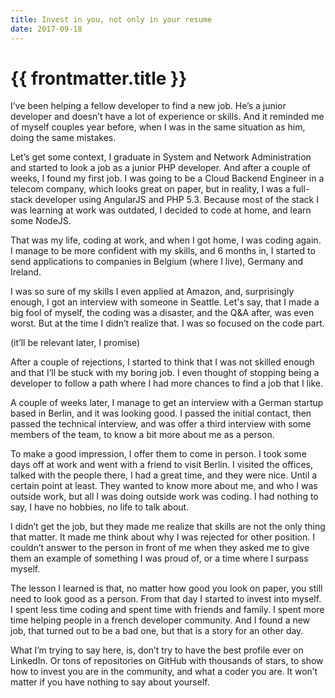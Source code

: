 ```yaml
---
title: Invest in you, not only in your resume
date: 2017-09-18
---
```


# {{ frontmatter.title }}

I’ve been helping a fellow developer to find a new job. He’s a junior developer and doesn’t have a lot of experience or skills. And it reminded me of myself couples year before, when I was in the same situation as him, doing the same mistakes.

Let’s get some context, I graduate in System and Network Administration and started to look a job as a junior PHP developer. And after a couple of weeks, I found my first job. I was going to be a Cloud Backend Engineer in a telecom company, which looks great on paper, but in reality, I was a full-stack developer using AngularJS and PHP 5.3. Because most of the stack I was learning at work was outdated, I decided to code at home, and learn some NodeJS.

That was my life, coding at work, and when I got home, I was coding again. I manage to be more confident with my skills, and 6 months in, I started to send applications to companies in Belgium (where I live), Germany and Ireland.

I was so sure of my skills I even applied at Amazon, and, surprisingly enough, I got an interview with someone in Seattle. Let's say, that I made a big fool of myself, the coding was a disaster, and the Q&A after, was even worst. But at the time I didn’t realize that. I was so focused on the code part.

(it’ll be relevant later, I promise)

After a couple of rejections, I started to think that I was not skilled enough and that I’ll be stuck with my boring job. I even thought of stopping being a developer to follow a path where I had more chances to find a job that I like.

A couple of weeks later, I manage to get an interview with a German startup based in Berlin, and it was looking good. I passed the initial contact, then passed the technical interview, and was offer a third interview with some members of the team, to know a bit more about me as a person.

To make a good impression, I offer them to come in person. I took some days off at work and went with a friend to visit Berlin.
I visited the offices, talked with the people there, I had a great time, and they were nice. Until a certain point at least. They wanted to know more about me, and who I was outside work, but all I was doing outside work was coding. I had nothing to say, I have no hobbies, no life to talk about.

I didn’t get the job, but they made me realize that skills are not the only thing that matter. It made me think about why I was rejected for other position. I couldn’t answer to the person in front of me when they asked me to give them an example of something I was proud of, or a time where I surpass myself.

The lesson I learned is that, no matter how good you look on paper, you still need to look good as a person. From that day I started to invest into myself. I spent less time coding and spent time with friends and family. I spent more time helping people in a french developer community. And I found a new job, that turned out to be a bad one, but that is a story for an other day.

What I’m trying to say here, is, don’t try to have the best profile ever on LinkedIn. Or tons of repositories on GitHub with thousands of stars, to show how to invest you are in the community, and what a coder you are. It won’t matter if you have nothing to say about yourself.
